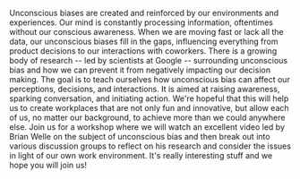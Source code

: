 Unconscious biases are created and reinforced by our environments and experiences. Our mind is constantly processing information, oftentimes without our conscious awareness. When we are moving fast or lack all the data, our unconscious biases fill in the gaps, influencing everything from product decisions to our interactions with coworkers. There is a growing body of research -- led by scientists at Google -- surrounding unconscious bias and how we can prevent it from negatively impacting our decision making. The goal is to teach ourselves how unconscious bias can affect our perceptions, decisions, and interactions. It is aimed at raising awareness, sparking conversation, and initiating action. We're hopeful that this will help us to create workplaces that are not only fun and innovative, but allow each of us, no matter our background, to achieve more than we could anywhere else.
Join us for a workshop where we will watch an excellent video led by Brian Welle on the subject of unconscious bias and then break out into various discussion groups to reflect on his research and consider the issues in light of our own work environment.  It's really interesting stuff and we hope you will join us!